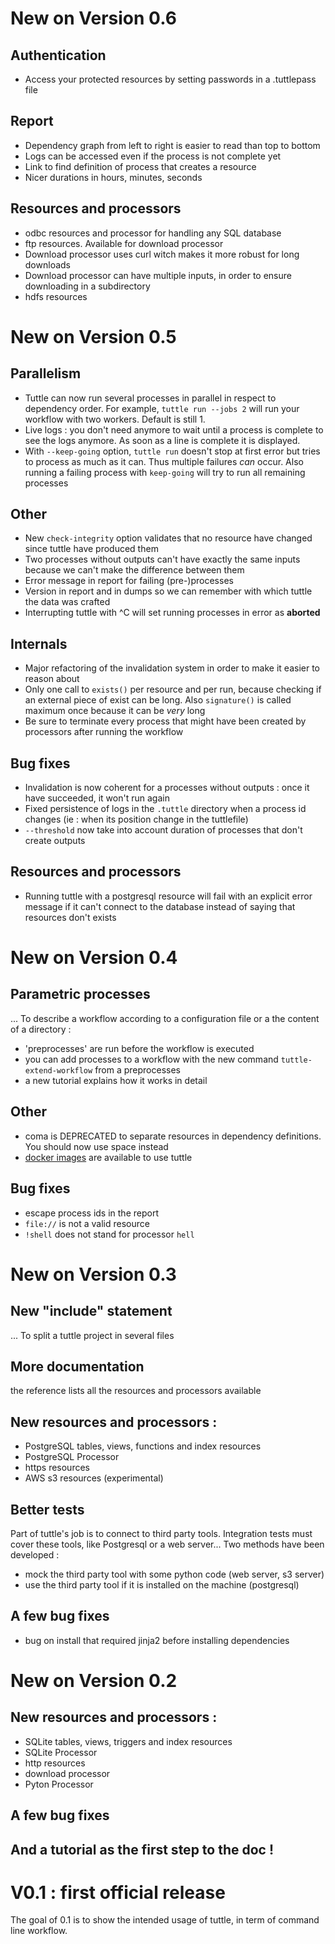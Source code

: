 New on Version 0.6
===

## Authentication
* Access your protected resources by setting passwords in a .tuttlepass file

## Report
* Dependency graph from left to right is easier to read than top to bottom
* Logs can be accessed even if the process is not complete yet
* Link to find definition of process that creates a resource
* Nicer durations in hours, minutes, seconds

## Resources and processors
* odbc resources and processor for handling any SQL database
* ftp resources. Available for download processor
* Download processor uses curl witch makes it more robust for long downloads
* Download processor can have multiple inputs, in order to ensure downloading in a subdirectory
* hdfs resources

New on Version 0.5
===

## Parallelism
* Tuttle can now run several processes in parallel in respect to dependency order. For example, ``tuttle run --jobs 2`` will run your workflow with two workers. Default is still 1.
* Live logs : you don't need anymore to wait until a process is complete to see the logs anymore. As soon as a line is complete it is displayed.
* With ``--keep-going`` option, ``tuttle run`` doesn't stop at first error but tries to process as much as it can. Thus multiple failures *can* occur. Also running a failing process with ``keep-going`` will try to run all remaining processes

## Other
  * New ``check-integrity`` option validates that no resource have changed since tuttle have produced them
  * Two processes without outputs can't have exactly the same inputs because we can't make the difference between them
  * Error message in report for failing (pre-)processes
  * Version in report and in dumps so we can remember with which tuttle the data was crafted
  * Interrupting tuttle with ^C will set running processes in error as **aborted**

## Internals
  * Major refactoring of the invalidation system in order to make it easier to reason about
  * Only one call to ``exists()`` per resource and per run, because checking if an external piece of exist can be long. Also ``signature()`` is called maximum once because it can be *very* long
  * Be sure to terminate every process that might have been created by processors after running the workflow

## Bug fixes
  * Invalidation is now coherent for a processes without outputs : once it have succeeded, it won't run again
  * Fixed persistence of logs in the ``.tuttle`` directory when a process id changes (ie : when its position change in the tuttlefile)
  * ``--threshold`` now take into account duration of processes that don't create outputs

## Resources and processors
  * Running tuttle with a postgresql resource will fail with an explicit error message if it can't connect to the database instead of saying that resources don't exists

New on Version 0.4
===

## Parametric processes
... To describe a workflow according to a configuration file or a the content of a directory :
  * 'preprocesses' are run before the workflow is executed
  * you can add processes to a workflow with the new command ``tuttle-extend-workflow`` from a preprocesses
  * a new tutorial explains how it works in detail

## Other
  * coma is DEPRECATED to separate resources in dependency definitions. You should now use space instead
  * [docker images](https://hub.docker.com/r/tuttle/tuttle/) are available to use tuttle

## Bug fixes
  * escape process ids in the report
  * ``file://`` is not a valid resource
  * ``!shell`` does not stand for processor ``hell``

  
New on Version 0.3
===

## New "include" statement
... To split a tuttle project in several files

## More documentation
the reference lists all the resources and processors available

## New resources and processors :
  * PostgreSQL tables, views, functions and index resources
  * PostgreSQL Processor
  * https resources
  * AWS s3 resources (experimental)

## Better tests
Part of tuttle's job is to connect to third party tools. Integration tests must cover these tools, like Postgresql or a web server... Two methods have been developed :
  * mock the third party tool with some python code (web server, s3 server)
  * use the third party tool if it is installed on the machine (postgresql)

## A few bug fixes
  * bug on install that required jinja2 before installing dependencies

New on Version 0.2
===

## New resources and processors :
  * SQLite tables, views, triggers and index resources
  * SQLite Processor
  * http resources
  * download processor
  * Pyton Processor

## A few bug fixes

## And a tutorial as the first step to the doc !


V0.1 : first official release
===
The goal of 0.1 is to show the intended usage of tuttle, in term of command line workflow.